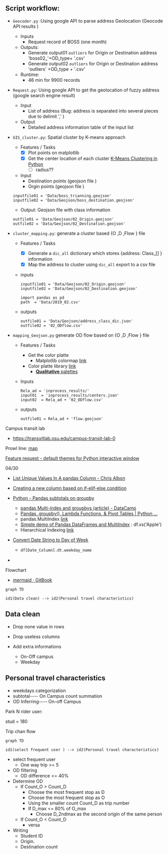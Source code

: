 ## Script workflow:

* `Geocoder.py` :Using google API to parse address Geolocation (Geocode API results )

  * Inputs 
    * Request record of BOSS (one month)
  * Outputs:
    * Generate output01  `outliers` for  Origin or Destination address
      'boss02_'+OD_type+ '.csv'
    * Generate output02  `outliers` for  Origin or Destination address
      'outliers' +OD_type + '.csv'
  * Runtime: 
    * 46 min for 9900 records

* `Request.py`: Using google API to get the geolocation of fuzzy address  (google search engine result)

  * Input
    * List of address (Bug: address is separated into several pieces due to delimit  ','  )
  * Output 
    * Detailed address information table of the input list 

* `GIS_cluster.py`: Spatial cluster by K-means approach 

  * Features / Tasks
    - [x] Plot points on matplotlib
    - [x] Get the center location of each cluster 
      [K-Means Clustering in Python](https://mubaris.com/posts/kmeans-clustering/) 
      - [ ] radius??
  * Input 
    * Destination points (geojson file )
    * Orgin points (geojson file )

  ````
  inputfile01 = 'Data/boss_trianning.geojson'
  inputfile02 = 'Data/Geojson/boss_destination.geojson'
  ````

  * Output: Geojson file with class information 

  ```
  outfile01 = 'Data/Geojson/02_Origin.geojson'
  outfile02 = 'Data/Geojson/02_Destination.geojson'
  ```

* `cluster_mapping.py`: generate a cluster based {O ,D ,Flow } file

  * Features / Tasks

    * [x] Generate a `dic_all`  dictionary  which stores {address: Class_[] } information
    * [x] Map the address to cluster using  `dic_all` export to a csv file

  * inputs

    ```
    inputfile01 = 'Data/Geojson/02_Origin.geojson'
    inputfile02 = 'Data/Geojson/02_Destination.geojson'
    
    import pandas as pd
    path  = 'Data/2019_02.csv'
    ```

  * outputs

    ```
    outfile01 = 'Data/Geojson/address_class_dic.json'
    outfile02 = '02_ODflow.csv'
    ```

* `mapping_Geojson.py` generate OD flow based on  {O ,D ,Flow } file

  * Features / Tasks

    * Get the color platte
      * Matplotlib colormap [link](https://matplotlib.org/users/colormaps.html) 
    * Color platte library [link](https://jiffyclub.github.io/palettable/#matplotlib-color-cycle) 
      * [ **Qualitative** palettes](https://jiffyclub.github.io/palettable/colorbrewer/qualitative/#) 

  * Inputs

    ```
    Rela_ad = 'inprocess_results/'
    input01  = 'inprocess_results/centers.json'
    input02  = Rela_ad + '02_ODflow.csv'
    ```

  * outputs

    ```
    outfile01 = Rela_ad + 'flow.geojson'
    ```

   



Campus transit lab

* https://transxitlab.osu.edu/campus-transit-lab-0 

Prowl line: [map](https://uwm.edu/transportation/prowllinecommuters/) 

[Feature request - default themes for Python interactive window](https://github.com/Microsoft/vscode-python/issues/3773) 



04/30

* [List Unique Values In A pandas Column - Chris Albon](https://chrisalbon.com/python/data_wrangling/pandas_list_unique_values_in_column/)

* [Creating a new column based on if-elif-else condition](https://stackoverflow.com/questions/21702342/creating-a-new-column-based-on-if-elif-else-condition)

* [Python - Pandas subtotals on groupby](https://stackoverflow.com/questions/47494720/python-pandas-subtotals-on-groupby)

  * [pandas Multi-index and groupbys (article) - DataCamp](https://www.datacamp.com/community/tutorials/pandas-multi-index) 
  * [Pandas .groupby(), Lambda Functions, & Pivot Tables | Python ...](https://mode.com/python-tutorial/pandas-groupby-and-python-lambda-functions/) 
  * pandas.MultiIndex [link](https://pandas.pydata.org/pandas-docs/stable/user_guide/advanced.html) 
  * [Simple demo of Pandas DataFrames and MultiIndex](https://www.somebits.com/~nelson/pandas-multiindex-slice-demo.html)  : df.xs('Apple')
  * Hierarchical Indexing [link](https://jakevdp.github.io/PythonDataScienceHandbook/03.05-hierarchical-indexing.html) 

* [Convert Date String to Day of Week](https://stackoverflow.com/questions/16766643/convert-date-string-to-day-of-week)

  * ```py
    df[Date_Column].dt.weekday_name
    ```

* 

Flowchart

* [mermaid · GitBook](https://mermaidjs.github.io/)



```mermaid
graph TD

id1(Data clean) --> id2(Personal travel characteristics)
```

## Data clean

* Drop none value in rows

* Drop useless columns 

* Add extra informations

  * On-Off campus
  * Weekday

  

## Personal travel characteristics

* weekdays categorization
* subtotal---- On Campus count summation
* OD Inferring---- On-off Campus

Park N rider user:

stud = 180 







Trip chan flow

```mermaid
graph TD

id1(select frequent user ) --> id2(Personal travel characteristics)
```





* select frequent user 
  * One way trip  >= 5
* OD  filtering
  * OD difference <= 40%
* Determine OD
  * If Count_O >  Count_D 
    * Choose the most frequent stop as D 
    * Choose the most frequent stop as O
    * Using the smaller count Count_D as trip number
    * If D_max <= 80% of  O_max
      * Choose D_2ndmax as the second origin of the same person
  * If Count_O <  Count_D 
    * versa
* Writing
  * Student ID
  * Origin. 
  * Destination  count